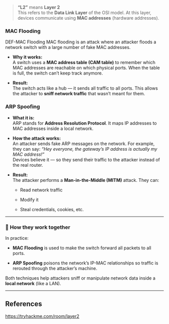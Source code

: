 > **“L2”** means **Layer 2**  
> This refers to the **Data Link Layer** of the OSI model. At this layer, devices communicate using **MAC addresses** (hardware addresses).

### MAC Flooding

DEF-MAC Flooding
    MAC flooding is an attack where an attacker floods a network switch with a large number of fake MAC addresses.
    
- **Why it works:**  
    A switch uses a **MAC address table (CAM table)** to remember which MAC addresses are reachable on which physical ports. When the table is full, the switch can’t keep track anymore.
    
- **Result:**  
    The switch acts like a hub — it sends all traffic to all ports. This allows the attacker to **sniff network traffic** that wasn’t meant for them.
    



### ARP Spoofing

- **What it is:**  
    ARP stands for **Address Resolution Protocol**. It maps IP addresses to MAC addresses inside a local network.
    
- **How the attack works:**  
    An attacker sends fake ARP messages on the network. For example, they can say: _“Hey everyone, the gateway’s IP address is actually my MAC address!”_  
    Devices believe it — so they send their traffic to the attacker instead of the real router.
    
- **Result:**  
    The attacker performs a **Man-in-the-Middle (MITM)** attack. They can:
    
    - Read network traffic
        
    - Modify it
        
    - Steal credentials, cookies, etc.
        

---

### 🔗 **How they work together**

In practice:

- **MAC Flooding** is used to make the switch forward all packets to all ports.
    
- **ARP Spoofing** poisons the network’s IP-MAC relationships so traffic is rerouted through the attacker’s machine.
    

Both techniques help attackers sniff or manipulate network data inside a **local network** (like a LAN).

---

## References

https://tryhackme.com/room/layer2